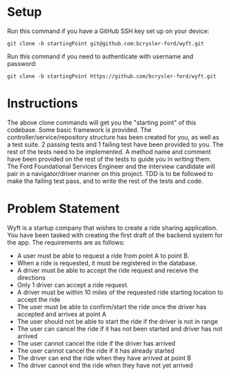 # Setup
Run this command if you have a GitHub SSH key set up on your device:
```
git clone -b startingPoint git@github.com:bcrysler-ford/wyft.git
```

Run this command if you need to authenticate with username and password:
```
git clone -b startingPoint https://github.com/bcrysler-ford/wyft.git
```

# Instructions
The above clone commands will get you the "starting point" of this codebase. Some basic framework is provided.
The controller/service/repository structure has been created for you, as well as a test suite.
2 passing tests and 1 failing test have been provided to you. The rest of the tests need to be implemented. A method name
and comment have been provided on the rest of the tests to guide you in writing them.
The Ford Foundational Services Engineer and the interview candidate will pair in a navigator/driver manner on this project.
TDD is to be followed to make the failing test pass, and to write the rest of the tests and code.


# Problem Statement
Wyft is a startup company that wishes to create a ride sharing application.
You have been tasked with creating the first draft of the backend system for the app. The requirements are as follows:
- A user must be able to request a ride from point A to point B.
- When a ride is requested, it must be registered in the database.
- A driver must be able to accept the ride request and receive the directions
- Only 1 driver can accept a ride request.
- A driver must be within 10 miles of the requested ride starting location to accept the ride
- The user must be able to confirm/start the ride once the driver has accepted and arrives at point A
- The user should not be able to start the ride if the driver is not in range
- The user can cancel the ride if it has not been started and driver has not arrived
- The user cannot cancel the ride if the driver has arrived
- The user cannot cancel the ride if it has already started
- The driver can end the ride when they have arrived at point B
- The driver cannot end the ride when they have not yet arrived
